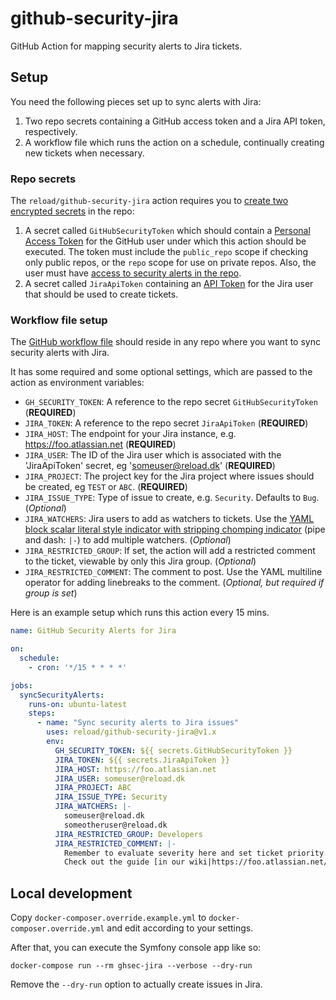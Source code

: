 # github-security-jira
GitHub Action for mapping security alerts to Jira tickets.


## Setup

You need the following pieces set up to sync alerts with Jira:

1. Two repo secrets containing a GitHub access token and a Jira API token, respectively.
2. A workflow file which runs the action on a schedule, continually creating new tickets when necessary.


### Repo secrets
The `reload/github-security-jira` action requires you to [create two encrypted secrets](https://help.github.com/en/actions/automating-your-workflow-with-github-actions/creating-and-using-encrypted-secrets#creating-encrypted-secrets) in the repo:

1. A secret called `GitHubSecurityToken` which should contain a [Personal Access Token](https://help.github.com/en/github/authenticating-to-github/creating-a-personal-access-token-for-the-command-line) for the GitHub user under which this action should be executed. The token must include the `public_repo` scope if checking only public repos, or the `repo` scope for use on private repos. Also, the user must have [access to security alerts in the repo](https://help.github.com/en/github/managing-security-vulnerabilities/managing-alerts-for-vulnerable-dependencies-in-your-organization).
2. A secret called `JiraApiToken` containing an [API Token](https://confluence.atlassian.com/cloud/api-tokens-938839638.html) for the Jira user that should be used to create tickets.


### Workflow file setup
The [GitHub workflow file](https://help.github.com/en/actions/automating-your-workflow-with-github-actions/configuring-a-workflow#creating-a-workflow-file) should reside in any repo where you want to sync security alerts with Jira.

It has some required and some optional settings, which are passed to the action as environment variables:

- `GH_SECURITY_TOKEN`: A reference to the repo secret `GitHubSecurityToken` (**REQUIRED**)
- `JIRA_TOKEN`: A reference to the repo secret `JiraApiToken` (**REQUIRED**)
- `JIRA_HOST`: The endpoint for your Jira instance, e.g. https://foo.atlassian.net (**REQUIRED**)
- `JIRA_USER`: The ID of the Jira user which is associated with the 'JiraApiToken' secret, eg 'someuser@reload.dk' (**REQUIRED**)
- `JIRA_PROJECT`: The project key for the Jira project where issues should be created, eg `TEST` or `ABC`. (**REQUIRED**)
- `JIRA_ISSUE_TYPE`: Type of issue to create, e.g. `Security`. Defaults to `Bug`. (*Optional*)
- `JIRA_WATCHERS`: Jira users to add as watchers to tickets. Use the [YAML block scalar literal style indicator with stripping chomping indicator](https://yaml-multiline.info/) (pipe and dash: `|-`) to add multiple watchers. (*Optional*)
- `JIRA_RESTRICTED_GROUP`: If set, the action will add a restricted comment to the ticket, viewable by only this Jira group. (*Optional*)
- `JIRA_RESTRICTED_COMMENT`: The comment to post. Use the YAML multiline operator for adding linebreaks to the comment. (*Optional, but required if group is set*)

Here is an example setup which runs this action every 15 mins.

```yaml
name: GitHub Security Alerts for Jira

on:
  schedule:
    - cron: '*/15 * * * *'

jobs:
  syncSecurityAlerts:
    runs-on: ubuntu-latest
    steps:
      - name: "Sync security alerts to Jira issues"
        uses: reload/github-security-jira@v1.x
        env:
          GH_SECURITY_TOKEN: ${{ secrets.GitHubSecurityToken }}
          JIRA_TOKEN: ${{ secrets.JiraApiToken }}
          JIRA_HOST: https://foo.atlassian.net
          JIRA_USER: someuser@reload.dk
          JIRA_PROJECT: ABC
          JIRA_ISSUE_TYPE: Security
          JIRA_WATCHERS: |-
            someuser@reload.dk
            someotheruser@reload.dk
          JIRA_RESTRICTED_GROUP: Developers
          JIRA_RESTRICTED_COMMENT: |-
            Remember to evaluate severity here and set ticket priority.
            Check out the guide [in our wiki|https://foo.atlassian.net/wiki/]!
```


## Local development

Copy `docker-composer.override.example.yml` to `docker-composer.override.yml` and edit according to your settings.

After that, you can execute the Symfony console app like so:

```
docker-compose run --rm ghsec-jira --verbose --dry-run
```

Remove the `--dry-run` option to actually create issues in Jira.